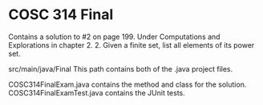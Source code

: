 # COSC 314 Final
Contains a solution to #2 on page 199. Under Computations and Explorations in chapter 2.
2. Given a finite set, list all elements of its power set.

src/main/java/Final 
This path contains both of the .java project files.

COSC314FinalExam.java contains the method and class for the solution.
COSC314FinalExamTest.java contains the JUnit tests.
